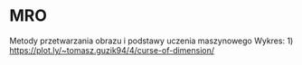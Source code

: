 # MRO
Metody przetwarzania obrazu i podstawy uczenia maszynowego
Wykres: 1) https://plot.ly/~tomasz.guzik94/4/curse-of-dimension/
